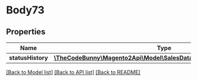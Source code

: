# Body73

## Properties
Name | Type | Description | Notes
------------ | ------------- | ------------- | -------------
**statusHistory** | [**\TheCodeBunny\Magento2Api\Model\SalesDataOrderStatusHistoryInterface**](SalesDataOrderStatusHistoryInterface.md) |  | 

[[Back to Model list]](../README.md#documentation-for-models) [[Back to API list]](../README.md#documentation-for-api-endpoints) [[Back to README]](../README.md)


